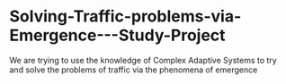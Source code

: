# Solving-Traffic-problems-via-Emergence---Study-Project
We are trying to use the knowledge of Complex Adaptive Systems to try and solve the problems of traffic via the phenomena of emergence

